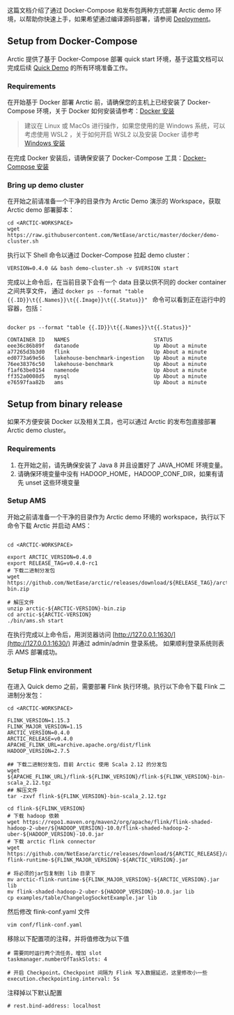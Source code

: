 这篇文档介绍了通过 Docker-Compose 和发布包两种方式部署 Arctic demo 环境，以帮助你快速上手，如果希望通过编译源码部署，请参阅 [Deployment](../guides/deployment.md)。

## Setup from Docker-Compose

Arctic 提供了基于 Docker-Compose 部署 quick start 环境，基于这篇文档可以完成后续 [Quick Demo](quick-demo.md) 的所有环境准备工作。

### Requirements

在开始基于 Docker 部署 Arctic 前，请确保您的主机上已经安装了 Docker-Compose 环境，关于 Docker 如何安装请参考：[Docker 安装](https://docs.docker.com/get-docker/)

> 建议在 Linux 或 MacOs 进行操作，如果您使用的是 Windows 系统，可以考虑使用 WSL2 ，关于如何开启 WSL2 以及安装 Docker 
> 请参考 [Windows 安装](https://docs.docker.com/desktop/install/windows-install/)

在完成 Docker 安装后，请确保安装了 Docker-Compose 工具：[Docker-Compose 安装](https://github.com/docker/compose-cli/blob/main/INSTALL.md)

### Bring up demo cluster

在开始之前请准备一个干净的目录作为 Arctic Demo 演示的 Workspace，获取 Arctic demo 部署脚本：

```shell
cd <ARCTIC-WORKSPACE>
wget https://raw.githubusercontent.com/NetEase/arctic/master/docker/demo-cluster.sh
```

执行以下 Shell 命令以通过 Docker-Compose 拉起 demo cluster：

```shell
VERSION=0.4.0 && bash demo-cluster.sh -v $VERSION start
```

完成以上命令后，在当前目录下会有一个 data 目录以供不同的 docker container 之间共享文件，
通过 `docker ps --format "table {{.ID}}\t{{.Names}}\t{{.Image}}\t{{.Status}}" ` 命令可以看到正在运行中的容器，包括：

```shell

docker ps --format "table {{.ID}}\t{{.Names}}\t{{.Status}}"

CONTAINER ID   NAMES                           STATUS
eee36c86b89f   datanode                        Up About a minute
a77265d3b3d0   flink                           Up About a minute
ed0773a69e56   lakehouse-benchmark-ingestion   Up About a minute
76ee38376c50   lakehouse-benchmark             Up About a minute
f1af63be0154   namenode                        Up About a minute
ff352a0008d5   mysql                           Up About a minute
e76597faa82b   ams                             Up About a minute
```

## Setup from binary release

如果不方便安装 Docker 以及相关工具，也可以通过 Arctic 的发布包直接部署 Arctic demo cluster。

### Requirements

1. 在开始之前，请先确保安装了 Java 8 并且设置好了 JAVA_HOME 环境变量。
2. 请确保环境变量中没有 HADOOP_HOME，HADOOP_CONF_DIR，如果有请先 unset 这些环境变量

### Setup AMS

开始之前请准备一个干净的目录作为 Arctic demo 环境的 workspace，执行以下命令下载 Arctic 并启动 AMS：

```shell

cd <ARCTIC-WORKSPACE>

export ARCTIC_VERSION=0.4.0
export RELEASE_TAG=v0.4.0-rc1
# 下载二进制分发包
wget https://github.com/NetEase/arctic/releases/download/${RELEASE_TAG}/arctic-${ARCTIC_VERSION}-bin.zip

# 解压文件
unzip arctic-${ARCTIC-VERSION}-bin.zip
cd arctic-${ARCTIC-VERSION}
./bin/ams.sh start
```

在执行完成以上命令后，用浏览器访问 [http://127.0.0.1:1630/](http://127.0.0.1:1630/) 并通过 admin/admin 登录系统。
如果顺利登录系统则表示 AMS 部署成功。

### Setup Flink environment

在进入 Quick demo 之前，需要部署 Flink 执行环境。执行以下命令下载 Flink 二进制分发包：


```shell
cd <ARCTIC-WORKSPACE>

FLINK_VERSION=1.15.3
FLINK_MAJOR_VERSION=1.15
ARCTIC_VERSION=0.4.0
ARCTIC_RELEASE=v0.4.0
APACHE_FLINK_URL=archive.apache.org/dist/flink
HADOOP_VERSION=2.7.5

## 下载二进制分发包，目前 Arctic 使用 Scala 2.12 的分发包
wget ${APACHE_FLINK_URL}/flink-${FLINK_VERSION}/flink-${FLINK_VERSION}-bin-scala_2.12.tgz
## 解压文件
tar -zxvf flink-${FLINK_VERSION}-bin-scala_2.12.tgz

cd flink-${FLINK_VERSION}
# 下载 hadoop 依赖
wget https://repo1.maven.org/maven2/org/apache/flink/flink-shaded-hadoop-2-uber/${HADOOP_VERSION}-10.0/flink-shaded-hadoop-2-uber-${HADOOP_VERSION}-10.0.jar
# 下载 arctic flink connector
wget https://github.com/NetEase/arctic/releases/download/${ARCTIC_RELEASE}/arctic-flink-runtime-${FLINK_MAJOR_VERSION}-${ARCTIC_VERSION}.jar

# 将必须的jar包复制到 lib 目录下
mv arctic-flink-runtime-${FLINK_MAJOR_VERSION}-${ARCTIC_VERSION}.jar lib
mv flink-shaded-hadoop-2-uber-${HADOOP_VERSION}-10.0.jar lib
cp examples/table/ChangelogSocketExample.jar lib
```

然后修改 flink-conf.yaml 文件

```shell
vim conf/flink-conf.yaml
```

移除以下配置项的注释，并将值修改为以下值

```shell
# 需要同时运行两个流任务，增加 slot
taskmanager.numberOfTaskSlots: 4

# 开启 Checkpoint。Checkpoint 间隔为 Flink 写入数据延迟，这里修改小一些
execution.checkpointing.interval: 5s
```

注释掉以下默认配置

```shell
# rest.bind-address: localhost
```


